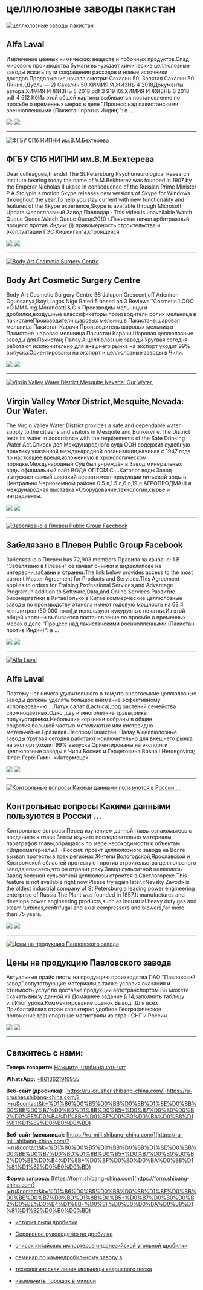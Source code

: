# целлюлозные заводы пакистан

<a href="https://swt.shibang-china.com/?l=ru&img&k=%D1%86%D0%B5%D0%BB%D0%BB%D1%8E%D0%BB%D0%BE%D0%B7%D0%BD%D1%8B%D0%B5+%D0%B7%D0%B0%D0%B2%D0%BE%D0%B4%D1%8B+%D0%BF%D0%B0%D0%BA%D0%B8%D1%81%D1%82%D0%B0%D0%BD" target="_blank">![целлюлозные заводы пакистан](http://static.shibang-china.com/all-800x300/1526.jpg)</a>

## Alfa Laval
Извлечение ценных химических веществ и побочных продуктов.Спад мирового производства бумаги вынуждает химические целлюлозные заводы искать пути сокращения расходов и новые источники доходов.Продолжение,начало смотри: Сахалин.50: Запятая Сахалин.50: Линия.(Дубль — 2) Сахалин.50.ХИМИЯ И ЖИЗНЬ 4 2018Документы автора.ХИМИЯ И ЖИЗНЬ 5 2018 pdf 3 919 Кб.ХИМИЯ И ЖИЗНЬ 6 2018 pdf 4 612 КбИз этой общей картины выбивается постановление по просьбе о временных мерах в деле &quot;Процесс над пакистанскими военнопленными (Пакистан против Индии)&quot;: в …


<a href="https://whatsapp.shibangsoft.com/WhatsApp.php" target="_blank" title="WhatsApp">![](http://static.shibang-china.com/icon/whatsapp.png)</a> <a href="https://swt.shibang-china.com/?l=ru&icon&k=%D1%86%D0%B5%D0%BB%D0%BB%D1%8E%D0%BB%D0%BE%D0%B7%D0%BD%D1%8B%D0%B5+%D0%B7%D0%B0%D0%B2%D0%BE%D0%B4%D1%8B+%D0%BF%D0%B0%D0%BA%D0%B8%D1%81%D1%82%D0%B0%D0%BD" target="_blank">![](http://static.shibang-china.com/icon/chat-ru.png)</a>

---

<a href="https://swt.shibang-china.com/?l=ru&img&k=%D1%86%D0%B5%D0%BB%D0%BB%D1%8E%D0%BB%D0%BE%D0%B7%D0%BD%D1%8B%D0%B5+%D0%B7%D0%B0%D0%B2%D0%BE%D0%B4%D1%8B+%D0%BF%D0%B0%D0%BA%D0%B8%D1%81%D1%82%D0%B0%D0%BD" target="_blank">![ФГБУ СПб НИПНИ им.В.М.Бехтерева](http://static.shibang-china.com/all-800x300/30.jpg)</a>

## ФГБУ СПб НИПНИ им.В.М.Бехтерева
Dear colleagues,friends! The St.Petersburg Psychoneurological Research Institute bearing today the name of V.M.Bekhterev was founded in 1907 by the Emperor Nicholas II ukase in consequence of the Russian Prime Minister P.A.Stolypin's motion.Skype releases new versions of Skype for Windows throughout the year.To help you stay current with new functionality and features of the Skype experience,Skype is available through Microsoft Update.Феросплавный Завод Павлодар&nbsp;&#0183;&#32;This video is unavailable.Watch Queue Queue.Watch Queue Queue2010 г.Пакистан начал арбитражный процесс против Индии: (i) правомерность строительства и эксплуатации ГЭС Кишенганга,строящейся


<a href="https://whatsapp.shibangsoft.com/WhatsApp.php" target="_blank" title="WhatsApp">![](http://static.shibang-china.com/icon/whatsapp.png)</a> <a href="https://swt.shibang-china.com/?l=ru&icon&k=%D1%86%D0%B5%D0%BB%D0%BB%D1%8E%D0%BB%D0%BE%D0%B7%D0%BD%D1%8B%D0%B5+%D0%B7%D0%B0%D0%B2%D0%BE%D0%B4%D1%8B+%D0%BF%D0%B0%D0%BA%D0%B8%D1%81%D1%82%D0%B0%D0%BD" target="_blank">![](http://static.shibang-china.com/icon/chat-ru.png)</a>

---

<a href="https://swt.shibang-china.com/?l=ru&img&k=%D1%86%D0%B5%D0%BB%D0%BB%D1%8E%D0%BB%D0%BE%D0%B7%D0%BD%D1%8B%D0%B5+%D0%B7%D0%B0%D0%B2%D0%BE%D0%B4%D1%8B+%D0%BF%D0%B0%D0%BA%D0%B8%D1%81%D1%82%D0%B0%D0%BD" target="_blank">![Body Art Cosmetic Surgery Centre](http://static.shibang-china.com/all-800x300/1256.jpg)</a>

## Body Art Cosmetic Surgery Centre
Body Art Cosmetic Surgery Centre 38 Jalupon Crescent,off Adeniran Ogunsanya,Ikoyi,Lagos,Nige Rated 5 based on 3 Reviews &quot;Cosmetic.1.ООО &#171;CIMMA Ing.Morandotti &amp; C.&#187; Производим мельницы и дробилки,воздушные классификаторы.производители ролик мельница в пакистанеПроизводители шаровых мельниц в Пакистане.шаровая мельница Пакистан Карачи Производитель шаровых мельниц в Пакистане шаровая мельница Пакистан Карачи Шаровая.целлюлозные заводы для.Пакистан; Палау.А целлюлозные заводы Уругвая сегодня работают исключительно для внешнего рынка на экспорт уходит 99% выпуска.Ориентированы на экспорт и целлюлозные заводы в Чили.


<a href="https://whatsapp.shibangsoft.com/WhatsApp.php" target="_blank" title="WhatsApp">![](http://static.shibang-china.com/icon/whatsapp.png)</a> <a href="https://swt.shibang-china.com/?l=ru&icon&k=%D1%86%D0%B5%D0%BB%D0%BB%D1%8E%D0%BB%D0%BE%D0%B7%D0%BD%D1%8B%D0%B5+%D0%B7%D0%B0%D0%B2%D0%BE%D0%B4%D1%8B+%D0%BF%D0%B0%D0%BA%D0%B8%D1%81%D1%82%D0%B0%D0%BD" target="_blank">![](http://static.shibang-china.com/icon/chat-ru.png)</a>

---

<a href="https://swt.shibang-china.com/?l=ru&img&k=%D1%86%D0%B5%D0%BB%D0%BB%D1%8E%D0%BB%D0%BE%D0%B7%D0%BD%D1%8B%D0%B5+%D0%B7%D0%B0%D0%B2%D0%BE%D0%B4%D1%8B+%D0%BF%D0%B0%D0%BA%D0%B8%D1%81%D1%82%D0%B0%D0%BD" target="_blank">![Virgin Valley Water District,Mesquite,Nevada: Our Water.](http://static.shibang-china.com/all-800x300/1106.jpg)</a>

## Virgin Valley Water District,Mesquite,Nevada: Our Water.
The Virgin Valley Water District provides a safe and dependable water supply to the citizens and visitors in Mesquite and Bunkerville.The District tests its water in accordance with the requirements of the Safe Drinking Water Act.Список дел Международного суда ООН содержит судебную практику указанной международной организации,начиная с 1947 года по настоящее время,изложенную в хронологическом порядке.Международный Суд был учреждён в.Завод минеральных воды официальный сайт ВОДА ОПТОМ С …Каталог воды Завод выпускает самый широкий ассортимент продукции питьевой воды в Центрально Черноземном районе 0.5 л,1.5 л,6 л,19 л.АГРОПРОДМАШ.я международная выставка &#171;Оборудование,технологии,сырье и ингредиенты.


<a href="https://whatsapp.shibangsoft.com/WhatsApp.php" target="_blank" title="WhatsApp">![](http://static.shibang-china.com/icon/whatsapp.png)</a> <a href="https://swt.shibang-china.com/?l=ru&icon&k=%D1%86%D0%B5%D0%BB%D0%BB%D1%8E%D0%BB%D0%BE%D0%B7%D0%BD%D1%8B%D0%B5+%D0%B7%D0%B0%D0%B2%D0%BE%D0%B4%D1%8B+%D0%BF%D0%B0%D0%BA%D0%B8%D1%81%D1%82%D0%B0%D0%BD" target="_blank">![](http://static.shibang-china.com/icon/chat-ru.png)</a>

---

<a href="https://swt.shibang-china.com/?l=ru&img&k=%D1%86%D0%B5%D0%BB%D0%BB%D1%8E%D0%BB%D0%BE%D0%B7%D0%BD%D1%8B%D0%B5+%D0%B7%D0%B0%D0%B2%D0%BE%D0%B4%D1%8B+%D0%BF%D0%B0%D0%BA%D0%B8%D1%81%D1%82%D0%B0%D0%BD" target="_blank">![Забелязано в Плевен Public Group Facebook](http://static.shibang-china.com/all-800x300/1025.jpg)</a>

## Забелязано в Плевен Public Group Facebook
Забелязано в Плевен has 72,903 members.Правила за качване: 1.В &quot;Забелязано в Плевен&quot; се качват снимки и видеклипове на интересни,забавни и странни.The link below provides access to the most current Master Agreement for Products and Services.This Agreement applies to orders for Training,Professional Services,and Advantage Program,in addition to Software,Data,and Online Services.Развитие биоэнергетики в КитаеТолько в Китае коммерческие целлюлозные заводы по производству этанола имеют годовую мощность на 63,4 млн.литров (50 000 тонн),и используют кукурузные початки.Из этой общей картины выбивается постановление по просьбе о временных мерах в деле &quot;Процесс над пакистанскими военнопленными (Пакистан против Индии)&quot;: в …


<a href="https://whatsapp.shibangsoft.com/WhatsApp.php" target="_blank" title="WhatsApp">![](http://static.shibang-china.com/icon/whatsapp.png)</a> <a href="https://swt.shibang-china.com/?l=ru&icon&k=%D1%86%D0%B5%D0%BB%D0%BB%D1%8E%D0%BB%D0%BE%D0%B7%D0%BD%D1%8B%D0%B5+%D0%B7%D0%B0%D0%B2%D0%BE%D0%B4%D1%8B+%D0%BF%D0%B0%D0%BA%D0%B8%D1%81%D1%82%D0%B0%D0%BD" target="_blank">![](http://static.shibang-china.com/icon/chat-ru.png)</a>

---

<a href="https://swt.shibang-china.com/?l=ru&img&k=%D1%86%D0%B5%D0%BB%D0%BB%D1%8E%D0%BB%D0%BE%D0%B7%D0%BD%D1%8B%D0%B5+%D0%B7%D0%B0%D0%B2%D0%BE%D0%B4%D1%8B+%D0%BF%D0%B0%D0%BA%D0%B8%D1%81%D1%82%D0%B0%D0%BD" target="_blank">![Alfa Laval](http://static.shibang-china.com/all-800x300/549.jpg)</a>

## Alfa Laval
Поэтому нет ничего удивительного в том,что энергоемкие целлюлозные заводы должны уделять большое внимание эффективному использованию …Латук салат (Lactuca),род растений семейства сложноцветных.Одно ,дву и многолетние травы,реже полукустарники.Небольшие корзинки собраны в общие соцветия,большей частью метельчатые или кистевидно метельчатые.Бразилия.ЛеспромПакистан; Палау.А целлюлозные заводы Уругвая сегодня работают исключительно для внешнего рынка на экспорт уходит 99% выпуска.Ориентированы на экспорт и целлюлозные заводы в Чили.Босния и Герцеговина Bosna i Hercegovina; Флаг: Герб: Гимн: &#171;Интермецо&#187;


<a href="https://whatsapp.shibangsoft.com/WhatsApp.php" target="_blank" title="WhatsApp">![](http://static.shibang-china.com/icon/whatsapp.png)</a> <a href="https://swt.shibang-china.com/?l=ru&icon&k=%D1%86%D0%B5%D0%BB%D0%BB%D1%8E%D0%BB%D0%BE%D0%B7%D0%BD%D1%8B%D0%B5+%D0%B7%D0%B0%D0%B2%D0%BE%D0%B4%D1%8B+%D0%BF%D0%B0%D0%BA%D0%B8%D1%81%D1%82%D0%B0%D0%BD" target="_blank">![](http://static.shibang-china.com/icon/chat-ru.png)</a>

---

<a href="https://swt.shibang-china.com/?l=ru&img&k=%D1%86%D0%B5%D0%BB%D0%BB%D1%8E%D0%BB%D0%BE%D0%B7%D0%BD%D1%8B%D0%B5+%D0%B7%D0%B0%D0%B2%D0%BE%D0%B4%D1%8B+%D0%BF%D0%B0%D0%BA%D0%B8%D1%81%D1%82%D0%B0%D0%BD" target="_blank">![Контрольные вопросы Какими данными пользуются в России …](http://static.shibang-china.com/all-800x300/979.jpg)</a>

## Контрольные вопросы Какими данными пользуются в России …
Контрольные вопросы Перед изучением данной главы ознакомьтесь с введением к главе.Затем изучите последовательно материалы параграфов главы,обращаясь по мере необходимости к объектам &#171;Видеоматериалы.1 &nbsp;&#0183;&#32;Россия: проект целлюлозного завода на Волге вызвал протесты в трех регионах Жители Вологодской,Ярославской и Костромской областей протестуют против строительства целлюлозного завода,опасаясь,что он отравит реку.Завод сульфатной целлюлозы&nbsp;&#0183;&#32;Завод беленой сульфатной целлюлозы строится в Светлогорске.This feature is not available right now.Please try again later.&#171;Nevsky Zavod&#187; is the oldest industrial company of St.Petersburg,a leading power engineering enterprise of Russia.The Plant was founded in 1857.It manufactures and develops power engineering products,such as industrial heavy duty gas and steam turbines,centrifugal and axial compressors and blowers,for more than 75 years.


<a href="https://whatsapp.shibangsoft.com/WhatsApp.php" target="_blank" title="WhatsApp">![](http://static.shibang-china.com/icon/whatsapp.png)</a> <a href="https://swt.shibang-china.com/?l=ru&icon&k=%D1%86%D0%B5%D0%BB%D0%BB%D1%8E%D0%BB%D0%BE%D0%B7%D0%BD%D1%8B%D0%B5+%D0%B7%D0%B0%D0%B2%D0%BE%D0%B4%D1%8B+%D0%BF%D0%B0%D0%BA%D0%B8%D1%81%D1%82%D0%B0%D0%BD" target="_blank">![](http://static.shibang-china.com/icon/chat-ru.png)</a>

---

<a href="https://swt.shibang-china.com/?l=ru&img&k=%D1%86%D0%B5%D0%BB%D0%BB%D1%8E%D0%BB%D0%BE%D0%B7%D0%BD%D1%8B%D0%B5+%D0%B7%D0%B0%D0%B2%D0%BE%D0%B4%D1%8B+%D0%BF%D0%B0%D0%BA%D0%B8%D1%81%D1%82%D0%B0%D0%BD" target="_blank">![Цены на продукцию Павловского завода](http://static.shibang-china.com/all-800x300/627.jpg)</a>

## Цены на продукцию Павловского завода
Актуальные прайс листы на продукцию производства ПАО &quot;Павловский завод&quot;,сопутствующие материалы,а также условия оказания и стоимость услуг по доставке продукции автотранспортом Вы можете скачать внизу данной.vii.Домашнее задание.&#167; 14,заполнить таблицу viii.Итог урока.Комментирование оценок.Вывод: Для всех Прибалтийских стран характерно удобное Географическое положение,транспортные магистрали из стран СНГ и России.

<a href="https://whatsapp.shibangsoft.com/WhatsApp.php" target="_blank" title="WhatsApp">![](http://static.shibang-china.com/icon/whatsapp.png)</a> <a href="https://swt.shibang-china.com/?l=ru&icon&k=%D1%86%D0%B5%D0%BB%D0%BB%D1%8E%D0%BB%D0%BE%D0%B7%D0%BD%D1%8B%D0%B5+%D0%B7%D0%B0%D0%B2%D0%BE%D0%B4%D1%8B+%D0%BF%D0%B0%D0%BA%D0%B8%D1%81%D1%82%D0%B0%D0%BD" target="_blank">![](http://static.shibang-china.com/icon/chat-ru.png)</a>

---
## Свяжитесь с нами:

**Теперь говорите:** [Нажмите, чтобы начать чат](https://swt.shibang-china.com?l=ru&contact&k=%D1%86%D0%B5%D0%BB%D0%BB%D1%8E%D0%BB%D0%BE%D0%B7%D0%BD%D1%8B%D0%B5+%D0%B7%D0%B0%D0%B2%D0%BE%D0%B4%D1%8B+%D0%BF%D0%B0%D0%BA%D0%B8%D1%81%D1%82%D0%B0%D0%BD)

**WhatsApp:**  [+8613621919955](https://whatsapp.shibangsoft.com/WhatsApp.php)

**Веб-сайт (дробилка):** [https://ru-crusher.shibang-china.com/](https://ru-crusher.shibang-china.com/?l=ru&contact&k=%D1%86%D0%B5%D0%BB%D0%BB%D1%8E%D0%BB%D0%BE%D0%B7%D0%BD%D1%8B%D0%B5+%D0%B7%D0%B0%D0%B2%D0%BE%D0%B4%D1%8B+%D0%BF%D0%B0%D0%BA%D0%B8%D1%81%D1%82%D0%B0%D0%BD)

**Веб-сайт (мельница):** [https://ru-mill.shibang-china.com/](https://ru-mill.shibang-china.com/?l=ru&contact&k=%D1%86%D0%B5%D0%BB%D0%BB%D1%8E%D0%BB%D0%BE%D0%B7%D0%BD%D1%8B%D0%B5+%D0%B7%D0%B0%D0%B2%D0%BE%D0%B4%D1%8B+%D0%BF%D0%B0%D0%BA%D0%B8%D1%81%D1%82%D0%B0%D0%BD)

**Форма запроса:** [https://form.shibang-china.com](https://form.shibang-china.com?l=ru&contact&k=%D1%86%D0%B5%D0%BB%D0%BB%D1%8E%D0%BB%D0%BE%D0%B7%D0%BD%D1%8B%D0%B5+%D0%B7%D0%B0%D0%B2%D0%BE%D0%B4%D1%8B+%D0%BF%D0%B0%D0%BA%D0%B8%D1%81%D1%82%D0%B0%D0%BD)

* [история пыли дробилки](../134/%D0%B8%D1%81%D1%82%D0%BE%D1%80%D0%B8%D1%8F%20%D0%BF%D1%8B%D0%BB%D0%B8%20%D0%B4%D1%80%D0%BE%D0%B1%D0%B8%D0%BB%D0%BA%D0%B8.md)

* [Сервисное руководство по дробилке](../131/%D0%A1%D0%B5%D1%80%D0%B2%D0%B8%D1%81%D0%BD%D0%BE%D0%B5%20%D1%80%D1%83%D0%BA%D0%BE%D0%B2%D0%BE%D0%B4%D1%81%D1%82%D0%B2%D0%BE%20%D0%BF%D0%BE%20%D0%B4%D1%80%D0%BE%D0%B1%D0%B8%D0%BB%D0%BA%D0%B5.md)

* [список китайских импортеров индонезийской угольной дробилки](../133/%D1%81%D0%BF%D0%B8%D1%81%D0%BE%D0%BA%20%D0%BA%D0%B8%D1%82%D0%B0%D0%B9%D1%81%D0%BA%D0%B8%D1%85%20%D0%B8%D0%BC%D0%BF%D0%BE%D1%80%D1%82%D0%B5%D1%80%D0%BE%D0%B2%20%D0%B8%D0%BD%D0%B4%D0%BE%D0%BD%D0%B5%D0%B7%D0%B8%D0%B9%D1%81%D0%BA%D0%BE%D0%B9%20%D1%83%D0%B3%D0%BE%D0%BB%D1%8C%D0%BD%D0%BE%D0%B9%20%D0%B4%D1%80%D0%BE%D0%B1%D0%B8%D0%BB%D0%BA%D0%B8.md)

* [семинар по камнедробильному заводу в](../131/%D1%81%D0%B5%D0%BC%D0%B8%D0%BD%D0%B0%D1%80%20%D0%BF%D0%BE%20%D0%BA%D0%B0%D0%BC%D0%BD%D0%B5%D0%B4%D1%80%D0%BE%D0%B1%D0%B8%D0%BB%D1%8C%D0%BD%D0%BE%D0%BC%D1%83%20%D0%B7%D0%B0%D0%B2%D0%BE%D0%B4%D1%83%20%D0%B2.md)

* [технологическая линия мельницы кварцевого песка](../133/%D1%82%D0%B5%D1%85%D0%BD%D0%BE%D0%BB%D0%BE%D0%B3%D0%B8%D1%87%D0%B5%D1%81%D0%BA%D0%B0%D1%8F%20%D0%BB%D0%B8%D0%BD%D0%B8%D1%8F%20%D0%BC%D0%B5%D0%BB%D1%8C%D0%BD%D0%B8%D1%86%D1%8B%20%D0%BA%D0%B2%D0%B0%D1%80%D1%86%D0%B5%D0%B2%D0%BE%D0%B3%D0%BE%20%D0%BF%D0%B5%D1%81%D0%BA%D0%B0.md)

* [измельчить порошок в микрон](../133/%D0%B8%D0%B7%D0%BC%D0%B5%D0%BB%D1%8C%D1%87%D0%B8%D1%82%D1%8C%20%D0%BF%D0%BE%D1%80%D0%BE%D1%88%D0%BE%D0%BA%20%D0%B2%20%D0%BC%D0%B8%D0%BA%D1%80%D0%BE%D0%BD.md)